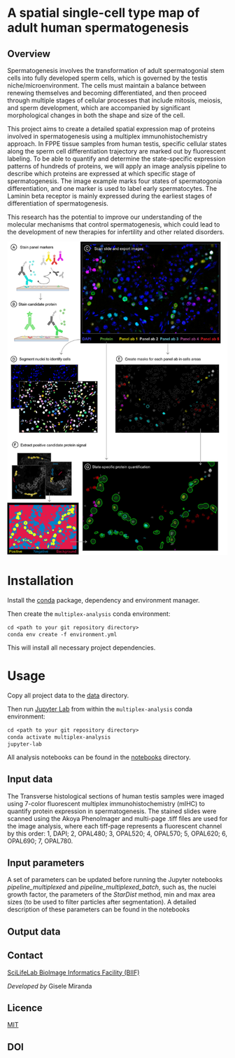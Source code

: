 # A spatial single-cell type map of adult human spermatogenesis

## Overview

Spermatogenesis involves the transformation of adult spermatogonial stem cells into fully developed sperm cells, which is governed by the testis niche/microenvironment. The cells must maintain a balance between renewing themselves and becoming differentiated, and then proceed through multiple stages of cellular processes that include mitosis, meiosis, and sperm development, which are accompanied by significant morphological changes in both the shape and size of the cell.

This project aims to create a detailed spatial expression map of proteins involved in spermatogenesis using a multiplex immunohistochemistry approach. In FPPE tissue samples from human testis, specific cellular states along the sperm cell differentiation trajectory are marked out by fluorescent labeling. To be able to quantify and determine the state-specific expression patterns of hundreds of proteins, we will apply an image analysis pipeline to describe which proteins are expressed at which specific stage of spermatogenesis. The image example marks four states of spermatogonia differentiation, and one marker is used to label early spermatocytes. The Laminin beta receptor is mainly expressed during the earliest stages of differentiation of spermatogenesis.

This research has the potential to improve our understanding of the molecular mechanisms that control spermatogenesis, which could lead to the development of new therapies for infertility and other related disorders.

<a href="url"><img src="overview.jpg"></a>

# Installation

Install the [conda](https://conda.io) package, dependency and environment manager.

Then create the `multiplex-analysis` conda environment:

    cd <path to your git repository directory>
    conda env create -f environment.yml

This will install all necessary project dependencies.

# Usage

Copy all project data to the [data](data) directory.

Then run [Jupyter Lab](https://jupyter.org) from within the `multiplex-analysis` conda environment:

    cd <path to your git repository directory>
    conda activate multiplex-analysis
    jupyter-lab

All analysis notebooks can be found in the [notebooks](notebooks) directory.

## Input data

The Transverse histological sections of human testis samples were imaged using 7-color fluorescent multiplex immunohistochemistry (mIHC) to quantify protein expression in spermatogenesis. The stained slides were scanned using the Akoya PhenoImager and multi-page .tiff files are used for the image analysis, where each tiff-page represents a fluorescent channel by this order: 1, DAPI; 2, OPAL480; 3, OPAL520; 4, OPAL570; 5, OPAL620; 6, OPAL690; 7, OPAL780.


## Input parameters

A set of parameters can be updated before running the Jupyter notebooks *pipeline_multiplexed* and *pipeline_multiplexed_batch*, such as, the nuclei growth factor, the parameters of the *StarDist* method, min and max area sizes (to be used to filter particles after segmentation). A detailed description of these parameters can be found in the notebooks

## Output data


## Contact

[SciLifeLab BioImage Informatics Facility (BIIF)](https://www.scilifelab.se/units/bioimage-informatics/) 

*Developed by* Gisele Miranda

## Licence

[MIT](LICENSE)

## DOI